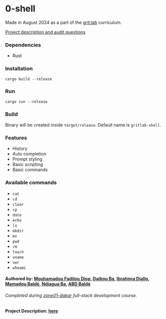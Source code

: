 # 0-shell

Made in August 2024 as a part of the [grit:lab](https://gritlab.ax/) curriculum.

[Project description and audit questions](https://github.com/01-edu/public/tree/master/subjects/0-shell)

### Dependencies
- Rust

### Installation
`cargo build --release`

### Run
`cargo run --release`

### Build
Binary will be created inside `target/release`. Default name is `gritlab-shell`.

### Features
- History
- Auto completion
- Prompt styling
- Basic scripting
- Basic commands

### Available commands
- `cat`
- `cd`
- `clear`
- `cp`
- `date`
- `echo`
- `ls`
- `mkdir`
- `mv`
- `pwd`
- `rm`
- `touch`
- `uname`
- `ver`
- `whoami`

#### Authored by: [Mouhamadou Fadilou Diop](https://learn.zone01dakar.sn/git/mouhamadoufadiop/), [Daibou Ba](https://learn.zone01dakar.sn/git/daiba), [Ibrahima Diallo](https://learn.zone01dakar.sn/git/ediallo), [Mamadou Baldé](https://learn.zone01dakar.sn/git/mabalde/), [Ndiagua Ba](https://learn.zone01dakar.sn/git/ndiba/), [ABD Baldé](https://learn.zone01dakar.sn/git/abdbalde/)
###### Completed during [zone01-dakar](https://learn.zone01dakar.sn/) full-stack development course.
#### Project Description: [here](https://github.com/01-edu/public/blob/master/subjects/multiplayer-fps/README.md)